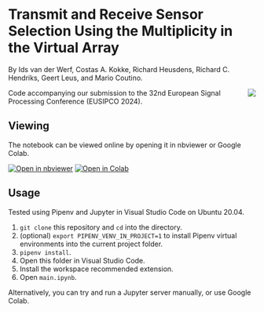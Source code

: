 # Transmit and Receive Sensor Selection Using the Multiplicity in the Virtual Array

By Ids van der Werf, Costas A. Kokke, Richard Heusdens, Richard C. Hendriks, Geert Leus, and Mario Coutino.

[<img src="https://media.licdn.com/dms/image/D4D0BAQGI3u-J_KWMoA/company-logo_200_200/0/1706800320569/eusipco_logo?e=1726704000&v=beta&t=7LHnNirAwhMmAZVz0c3QYYvG4WW5HC6cnymW7vOyN0k" align="right" max-width="200px"/>]([https://2023.ieeeicassp.org](https://eusipcolyon.sciencesconf.org))

Code accompanying our submission to the 32nd European Signal Processing Conference (EUSIPCO 2024).

## Viewing

The notebook can be viewed online by opening it in nbviewer or Google Colab.

[![Open in nbviewer](https://img.shields.io/static/v1?label&message=Open+in+nbviewer&color=343433&style=for-the-badge&logo=jupyter)](https://nbviewer.org/github/CostasAK/eusipco2024/blob/main/main.ipynb)
[![Open in Colab](https://img.shields.io/static/v1?label&message=Open+in+Colab&color=097ABB&style=for-the-badge&logo=googlecolab)](https://colab.research.google.com/github/CostasAK/eusipco2024/blob/main/main.ipynb)

## Usage

Tested using Pipenv and Jupyter in Visual Studio Code on Ubuntu 20.04.

1. `git clone` this repository and `cd` into the directory.
2. (optional) `export PIPENV_VENV_IN_PROJECT=1` to install Pipenv virtual environments into the current project folder.
3. `pipenv install`.
4. Open this folder in Visual Studio Code.
5. Install the workspace recommended extension.
6. Open `main.ipynb`.

Alternatively, you can try and run a Jupyter server manually, or use Google Colab.
